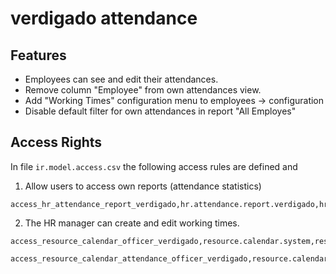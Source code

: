 # verdigado attendance


## Features

* Employees can see and edit their attendances.
* Remove column "Employee" from own attendances view.
* Add "Working Times" configuration menu to employees -> configuration
* Disable default filter for own attendances in report "All Employes"


## Access Rights

In file `ir.model.access.csv` the following access rules are defined and

1. Allow users to access own reports (attendance statistics)

```
access_hr_attendance_report_verdigado,hr.attendance.report.verdigado,hr_attendance.model_hr_attendance_report,hr_attendance.group_hr_attendance,1,0,0,0
```

2. The HR manager can create and edit working times.

```
access_resource_calendar_officer_verdigado,resource.calendar.system,resource.model_resource_calendar,hr.group_hr_manager,1,1,1,1
```

```
access_resource_calendar_attendance_officer_verdigado,resource.calendar.attendance.system,resource.model_resource_calendar_attendance,hr.group_hr_manager,1,1,1,1
```

